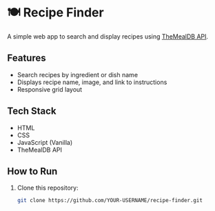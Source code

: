 # 🍽 Recipe Finder

A simple web app to search and display recipes using [TheMealDB API](https://www.themealdb.com/api.php).

## Features
- Search recipes by ingredient or dish name
- Displays recipe name, image, and link to instructions
- Responsive grid layout

## Tech Stack
- HTML
- CSS
- JavaScript (Vanilla)
- TheMealDB API

## How to Run
1. Clone this repository:
   ```bash
   git clone https://github.com/YOUR-USERNAME/recipe-finder.git
